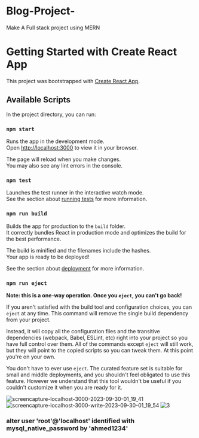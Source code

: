 # Blog-Project-
Make A Full stack project using MERN 
# Getting Started with Create React App

This project was bootstrapped with [Create React App](https://github.com/facebook/create-react-app).

## Available Scripts

In the project directory, you can run:

### `npm start`

Runs the app in the development mode.\
Open [http://localhost:3000](http://localhost:3000) to view it in your browser.

The page will reload when you make changes.\
You may also see any lint errors in the console.

### `npm test`

Launches the test runner in the interactive watch mode.\
See the section about [running tests](https://facebook.github.io/create-react-app/docs/running-tests) for more information.

### `npm run build`

Builds the app for production to the `build` folder.\
It correctly bundles React in production mode and optimizes the build for the best performance.

The build is minified and the filenames include the hashes.\
Your app is ready to be deployed!

See the section about [deployment](https://facebook.github.io/create-react-app/docs/deployment) for more information.

### `npm run eject`

**Note: this is a one-way operation. Once you `eject`, you can't go back!**

If you aren't satisfied with the build tool and configuration choices, you can `eject` at any time. This command will remove the single build dependency from your project.

Instead, it will copy all the configuration files and the transitive dependencies (webpack, Babel, ESLint, etc) right into your project so you have full control over them. All of the commands except `eject` will still work, but they will point to the copied scripts so you can tweak them. At this point you're on your own.

You don't have to ever use `eject`. The curated feature set is suitable for small and middle deployments, and you shouldn't feel obligated to use this feature. However we understand that this tool wouldn't be useful if you couldn't customize it when you are ready for it.

![screencapture-localhost-3000-2023-09-30-01_19_41](https://github.com/ahmedkhederali/Blog-Project-/assets/74122938/c40a25a5-cf72-414a-a9d6-7831f6d095b6)
![screencapture-localhost-3000-write-2023-09-30-01_19_54](https://github.com/ahmedkhederali/Blog-Project-/assets/74122938/db44cfff-cdcc-4dbd-8763-5bccc2002525)
![3](https://github.com/ahmedkhederali/Blog-Project-/assets/74122938/a131524b-2f8d-40bc-99df-e09b3a4a22ba)

### alter user 'root'@'localhost' identified with mysql_native_password by 'ahmed1234'

